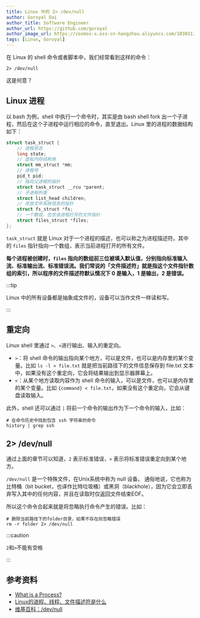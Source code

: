 ```yaml
---
title: Linux 中的 2> /dev/null
author: Goroyal Dai
author_title: Software Engineer
author_url: https://github.com/goroyal
author_image_url: https://cosmos-x.oss-cn-hangzhou.aliyuncs.com/10303133.jpeg
tags: [Linux, Goroyal]
---
```


在 Linux 的 shell 命令或者脚本中，我们经常看到这样的命令：

``` shell
2> /dev/null
```

这是何意？

<!--truncate-->

## Linux 进程
以 bash 为例，shell 中执行一个命令时，其实是由 bash shell fork 出一个子进程，然后在这个子进程中运行相应的命令，直至退出。Linux 里的进程的数据结构如下：

``` C
struct task_struct {
	// 进程状态
	long state;
	// 虚拟内存结构体
	struct mm_struct *mm;
	// 进程号
	pid_t pid;
	// 指向父进程的指针
	struct task_struct __rcu *parent;
	// 子进程列表
	struct list_head children;
	// 存放文件系统信息的指针
	struct fs_struct *fs;
	// 一个数组，包含该进程打开的文件指针
	struct files_struct *files;
};
```

`task_struct` 就是 Linux 对于一个进程的描述，也可以称之为进程描述符。其中的 `files` 指针指向一个数组，表示当前进程打开的所有文件。

**每个进程被创建时，`files` 指向的数组前三位被填入默认值，分别指向标准输入流、标准输出流、标准错误流。我们常说的「文件描述符」就是指这个文件指针数组的索引，所以程序的文件描述符默认情况下 0 是输入，1 是输出，2 是错误。**

:::tip

Linux 中的所有设备都是抽象成文件的，设备可以当作文件一样读和写。

:::

## 重定向
Linux shell 里通过 `>`、`<`进行输出、输入的重定向。

* `>`：将 shell 命令的输出指向某个地方，可以是文件，也可以是内存里的某个变量。比如 `ls -l > file.txt` 就是把当前路径下的文件信息保存到 file.txt 文本中，如果没有这个重定向，它会将结果输出到显示器屏幕上。
* `<`：从某个地方读取内容作为 shell 命令的输入，可以是文件，也可以是内存里的某个变量。比如 `{command} < file.txt`，如果没有这个重定向，它会从键盘读取输入。

此外，shell 还可以通过 `|` 将前一个命令的输出作为下一个命令的输入，比如：

``` shell
# 在命令历史中找到包含 ssh 字符串的命令
history | grep ssh
```

## 2> /dev/null
通过上面的章节可以知道，`2` 表示标准错误，`>` 表示将标准错误重定向到某个地方。

`/dev/null` 是一个特殊文件，在Unix系统中称为 null 设备。 通俗地说，它也称为比特桶（bit bucket，也译作比特垃圾桶）或黑洞（blackhole），因为它会立即丢弃写入其中的任何内容，并且在读取时仅返回文件结束EOF。

所以这个命令合起来就是将忽略执行命令产生的错误。比如：

``` shell
# 删除当前路径下的folder目录，如果不存在则忽略错误
rm -r folder 2> /dev/null
```

:::caution

`2`和`>`不能有空格

:::

## 参考资料
* [What is a Process?](https://bash.cyberciti.biz/guide/What_is_a_Process%3F)
* [Linux的进程、线程、文件描述符是什么](https://github.com/labuladong/fucking-algorithm/blob/master/技术/linux进程.md)
* [维基百科：/dev/null](https://zh.wikipedia.org/wiki//dev/null)
